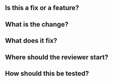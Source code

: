 ## Is this a fix or a feature?
## What is the change?
## What does it fix?
## Where should the reviewer start?
## How should this be tested?
